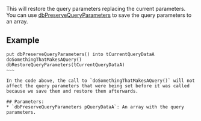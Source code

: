 This will restore the query parameters replacing the current parameters. You can use [dbPreserveQueryParameters](api/dbPreserveQueryParameters.md) to save the query parameters to an array.

## Example
~~~~
put dbPreserveQueryParameters() into tCurrentQueryDataA
doSomethingThatMakesAQuery()
dbRestoreQueryParameters(tCurrentQueryDataA)
~~~

In the code above, the call to `doSomethingThatMakesAQuery()` will not affect the query parameters that were being set before it was called because we save them and restore them afterwards.

## Parameters:
* `dbPreserveQueryParameters pQueryDataA`: An array with the query parameters.